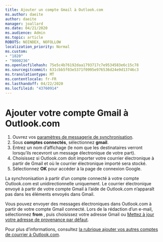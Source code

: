 ```yaml
---
title: Ajouter un compte Gmail à Outlook.com
ms.author: daeite
author: daeite
manager: joallard
ms.date: 04/21/2020
ms.audience: Admin
ms.topic: article
ROBOTS: NOINDEX, NOFOLLOW
localization_priority: Normal
ms.custom:
- "1820"
- "9000236"
ms.openlocfilehash: 75e5c4b76192daa1793717c7e9534583e6c15c78
ms.sourcegitcommit: 631cbb5f03e5371f0995e976536d24e9d13746c3
ms.translationtype: MT
ms.contentlocale: fr-FR
ms.lasthandoff: 04/22/2020
ms.locfileid: "43760914"
---
```

# <a name="add-your-gmail-account-to-outlookcom"></a>Ajouter votre compte Gmail à Outlook.com

1. Ouvrez vos [paramètres de messagerie de synchronisation](https://go.microsoft.com/fwlink/?linkid=875264).
2. Sous **comptes connectés**, sélectionnez **gmail**.
3. Entrez un nom d’affichage (le nom que les destinataires verront lorsqu’ils recevront un message électronique de votre part).
4. Choisissez si Outlook.com doit importer votre courrier électronique à partir de Gmail et où le courrier électronique importé sera stocké.
5. Sélectionnez **OK** pour accéder à la page de connexion Google.

La synchronisation à partir d’un compte connecté à votre compte Outlook.com est unidirectionnelle uniquement. Le courrier électronique envoyé à partir de votre compte Gmail à l’aide de Outlook.com n’apparaît pas dans les éléments envoyés dans Gmail.

Vous pouvez envoyer des messages électroniques dans Outlook.com à partir de votre compte Gmail connecté. Lors de la rédaction d’un e-mail, sélectionnez **from** , puis choisissez votre adresse Gmail ou [Mettez à jour votre adresse de provenance par défaut](https://go.microsoft.com/fwlink/?linkid=875264).

Pour plus d’informations, consultez [la rubrique ajouter vos autres comptes de courrier à Outlook.com](https://support.office.com/article/c5224df4-5885-4e79-91ba-523aa743f0ba?wt.mc_id=Office_Outlook_com_Alchemy).